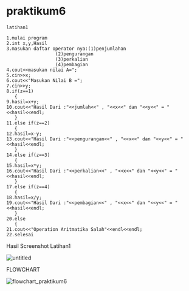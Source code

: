 # praktikum6

```
latihan1

1.mulai program
2.int x,y,Hasil
3.masukan daftar operator nya:(1)penjumlahan
			      (2)pengurangan
			      (3)perkalian
			      (4)pembagian
4.cout<<masukan nilai A=";
5.cin>>x;
6.cout<<"Masukan Nilai B =";
7.cin>>y;
8.if(z==1)
   {
9.hasil=x+y;
10.cout<<"Hasil Dari :"<<jumlah<<" , "<<x<<" dan "<<y<<" = "<<hasil<<endl;
   }
11.else if(z==2)
   {
12.hasil=x-y;
13.cout<<"Hasil Dari :"<<pengurangan<<" , "<<x<<" dan "<<y<<" = "<<hasil<<endl;
   }
14.else if(z==3)
   {
15.hasil=x*y;
16.cout<<"Hasil Dari :"<<perkalian<<" , "<<x<<" dan "<<y<<" = "<<hasil<<endl;
   }
17.else if(z==4)
   {
18.hasil=x/y;
19.cout<<"Hasil Dari :"<<pembagian<<" , "<<x<<" dan "<<y<<" = "<<hasil<<endl;
   }
20.else
   {
21.cout<<"Operation Aritmatika Salah"<<endl<<endl;
22.selesai
```

Hasil Screenshot Latihan1


![untitled](https://user-images.githubusercontent.com/44091204/48928572-06111500-ef13-11e8-9db2-29d618240bb9.jpg)


FLOWCHART


![flowchart_praktikum6](https://user-images.githubusercontent.com/44091204/48963713-387e4900-efcb-11e8-89b5-8f0b91294fb5.jpg)

 